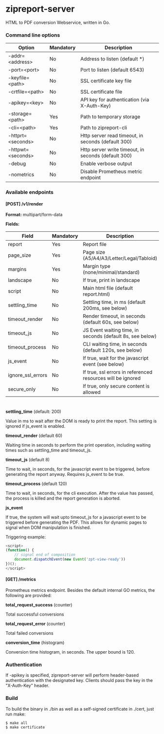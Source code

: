 # zipreport-server

HTML to PDF conversion Webservice, written in Go.

### Command line options

| Option | Mandatory    | Description   |
| ---   | --- | --- |
| -addr=\<address\>| No | Address to listen (default *) |
| -port=\<port\> | No | Port to listen (default 6543)| 
| -keyfile=\<path\> | No | SSL certificate key file |
| -crtfile=\<path\> | No | SSL certificate file |
| -apikey=\<key\> | No | API key for authentication (via X-Auth-Key)|
| -storage=\<path\> | Yes | Path to temporary storage |
| -cli=\<path\>| Yes | Path to zipreport-cli |
| -httprt=\<seconds\>| No | Http server read timeout, in seconds (default 300)|
| -httpwt=\<seconds\>| No | Http server write timeout, in seconds (default 300)|
| -debug | No | Enable verbose output |
| -nometrics | No | Disable Prometheus metric endpoint|

### Available endpoints

#### [POST] /v1/render

**Format:** multipart/form-data

**Fields:**

|Field | Mandatory | Description |
|--- |--- | --- |
| report | Yes | Report file |
| page_size| Yes | Page size (A5/A4/A3/Letter/Legal/Tabloid)|
| margins|Yes | Margin type (none/minimal/standard) |
| landscape| No | If true, print in landscape|
| script | No | Main html file (default report.html) |
| settling_time | No | Settling time, in ms (default 200ms, see below) |
| timeout_render | No | Render timeout, in seconds (default 60s, see below)| 
| timeout_js | No | JS Event waiting time, in seconds (default 8s, see below)|
| timeout_process| No | CLI waiting time, in seconds (default 120s, see below)|
| js_event| No | If true, wait for the javascript event (see below) |
| ignore_ssl_errors| No | If true, ssl errors in referenced resources will be ignored|
| secure_only | No | If true, only secure content is allowed |

#

**settling_time** (default: 200)

Value in ms to wait after the DOM is ready to print the report. This setting is ignored if
js_event is enabled.


**timeout_render** (default 60)

Waiting time in seconds to perform the print operation, including waiting times such as 
settling_time and timeout_js.


**timeout_js** (default 8)

Time to wait, in seconds, for the javascript event to be triggered, before generating the
report anyway. Requires js_event to be true.


**timeout_process** (default 120)

Time to wait, in seconds, for the cli execution. After the value has passed, the process
is killed and the report generation is aborted.


**js_event**

If true, the system will wait upto timeout_js for a javascript event to be triggered before
generating the PDF. This allows for dynamic pages to signal when DOM manipulation is finished.

Triggering example: 
```javascript
<script>
(function() {
    // signal end of composition
    document.dispatchEvent(new Event('zpt-view-ready'))
})();
</script>
```
#### [GET] /metrics

Prometheus metrics endpoint. Besides the default internal GO metrics, the following are provided:

**total_request_success** (counter)

Total successful conversions

**total_request_error** (counter)

Total failed conversions

**conversion_time** (histogram)

Conversion time histogram, in seconds. The upper bound is 120.



### Authentication

If -apikey is specified, zipreport-server will perform header-based authentication with
the designated key. Clients should pass the key in the "X-Auth-Key" header.


### Build

To build the binary in ./bin as well as a self-signed certificate in ./cert, just run
make:

```shell script
$ make all
$ make certificate
```
